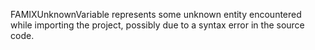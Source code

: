 FAMIXUnknownVariable represents some unknown entity encountered while importing the project, possibly due to a syntax error in the source code.